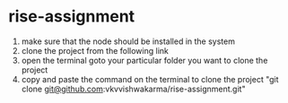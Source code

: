# rise-assignment
1. make sure that the node should be installed in the system
1. clone the project from the following link
1. open the terminal goto your particular folder you want to clone the project
1. copy and paste the command on the terminal to clone the project "git clone git@github.com:vkvvishwakarma/rise-assignment.git"
